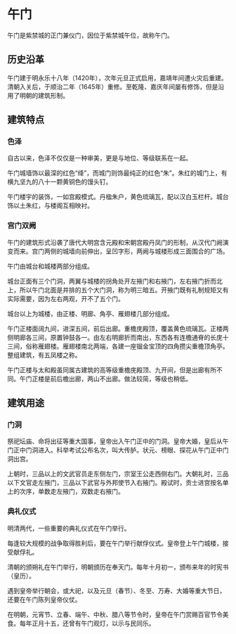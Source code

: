 # 午门

午门是紫禁城的正门兼仪门，因位于紫禁城午位，故称午门。

## 历史沿革

午门建于明永乐十八年（1420年），次年元旦正式启用，嘉靖年间遭火灾后重建。清朝入关后，于顺治二年（1645年）重修。至乾隆、嘉庆年间屡有修饰，但是沿用了明朝的建筑形制。

## 建筑特点

### 色泽

自古以来，色泽不仅仅是一种审美，更是与地位、等级联系在一起。

午门城墙饰以最深的红色“绛”，而城门则饰最纯正的红色“朱”。朱红的城门上，有横九坚九的八十一颗黄铜色的馒头钉。

午门楼宇的装饰，一如宫殿模式。丹楹朱户，黄色琉璃瓦，配以汉白玉栏杆。城台饰以土朱红，与楼阁互相映衬。

### 宫门双阙

午门的建筑形式沿袭了唐代大明宫含元殿和宋朝宫殿丹凤门的形制，从汉代门阙演变而来。宫门两侧的城墙向前伸出，呈凹字形，两阙与城楼形成三面围合的广场。

午门由城台和城楼两部分组成。

城台正面有三个门洞，两翼与城楼的拐角处开左掖门和右掖门，左右掖门折而北上，所以午门北面是并排的五个大门洞，称为明三暗五。开掖门既有礼制规矩又有实际需要，因为左右两观，开不了五个门。

城台以上为城楼，由正楼、明廊、角亭、雁翅楼几部分组成。

午门正楼面阔九间，进深五间，前后出廊。重檐庑殿顶，覆盖黄色琉璃瓦。正楼两侧明廊各三间，原置钟鼓各一。由左右明廊折而南出，东西各有连檐通脊的长庑十三间，俗称雁翅楼。雁翅楼南北两端，各建一座镏金宝顶的四角攒尖重檐顶角亭。整组建筑，有五凤楼之称。

午门正楼与太和殿虽同属古建筑的高等级重檐庑殿顶、九开间，但是出廊有所不同。午门正楼是前后檐出廊，两山不出廊。做法较简，等级也稍低。

## 建筑用途

### 门洞

祭祀坛庙、命将出征等重大国事，皇帝出入午门正中的门洞。皇帝大婚，皇后从午门正中门洞进入。科举考试公布名次，叫大传胪。状元、榜眼、探花从午门正中门洞出宫。

上朝时，三品以上的文武官员走东侧左门，宗室王公走西侧右门。大朝礼时，三品以下文官走左掖门，三品以下武官与外邦使节入右掖门。殿试时，贡士进宫按名单上的次序，单数走左掖门，双数走右掖门。

### 典礼仪式

明清两代，一些重要的典礼仪式在午门举行。

每逢较大规模的战争取得胜利后，要在午门举行献俘仪式。皇帝登上午门城楼，接受献俘礼。

清朝的颁朔礼在午门举行，明朝颁历在奉天门。每年十月初一，颁布来年的时宪书（皇历）。

遇到皇帝举行朝会，或大祀，以及元旦（春节）、冬至、万寿、大婚等重大节日，还要在午门陈列皇帝仪仗。

在明朝，元宵节、立春、端午、中秋、腊八等节令时，皇帝在午门赏赐百官节令美食。每年正月十五，还曾有午门观灯，以示与民同乐。

